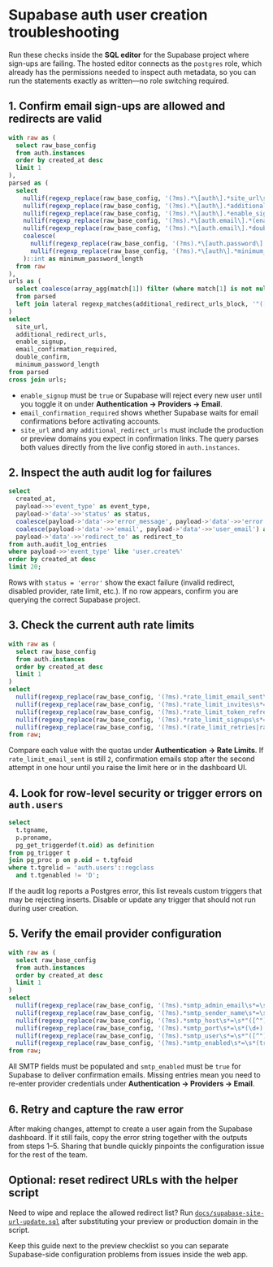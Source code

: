# Supabase auth user creation troubleshooting

Run these checks inside the **SQL editor** for the Supabase project where sign-ups are failing. The hosted editor connects as the
`postgres` role, which already has the permissions needed to inspect auth metadata, so you can run the statements exactly as
written—no role switching required.

## 1. Confirm email sign-ups are allowed and redirects are valid

```sql
with raw as (
  select raw_base_config
  from auth.instances
  order by created_at desc
  limit 1
),
parsed as (
  select
    nullif(regexp_replace(raw_base_config, '(?ms).*\[auth\].*site_url\s*=\s*"([^"]+)".*', '\1'), raw_base_config) as site_url,
    nullif(regexp_replace(raw_base_config, '(?ms).*\[auth\].*additional_redirect_urls\s*=\s*\[(.*?)\].*', '\1'), raw_base_config) as additional_redirect_urls_block,
    nullif(regexp_replace(raw_base_config, '(?ms).*\[auth\].*enable_signup\s*=\s*(true|false).*', '\1'), raw_base_config)::boolean as enable_signup,
    nullif(regexp_replace(raw_base_config, '(?ms).*\[auth.email\].*(enable_confirmations|is_email_confirm_required)\s*=\s*(true|false).*', '\2'), raw_base_config)::boolean as email_confirmation_required,
    nullif(regexp_replace(raw_base_config, '(?ms).*\[auth.email\].*double_confirm_changes\s*=\s*(true|false).*', '\1'), raw_base_config)::boolean as double_confirm,
    coalesce(
      nullif(regexp_replace(raw_base_config, '(?ms).*\[auth.password\].*min_length\s*=\s*(\d+).*', '\1'), raw_base_config),
      nullif(regexp_replace(raw_base_config, '(?ms).*\[auth\].*minimum_password_length\s*=\s*(\d+).*', '\1'), raw_base_config)
    )::int as minimum_password_length
  from raw
),
urls as (
  select coalesce(array_agg(match[1]) filter (where match[1] is not null), '{}') as additional_redirect_urls
  from parsed
  left join lateral regexp_matches(additional_redirect_urls_block, '"([^"]+)"', 'g') as match on true
)
select
  site_url,
  additional_redirect_urls,
  enable_signup,
  email_confirmation_required,
  double_confirm,
  minimum_password_length
from parsed
cross join urls;
```

* `enable_signup` must be `true` or Supabase will reject every new user until you toggle it on under **Authentication → Providers → Email**.
* `email_confirmation_required` shows whether Supabase waits for email confirmations before activating accounts.
* `site_url` and any `additional_redirect_urls` must include the production or preview domains you expect in confirmation links. The query parses both values directly from the live config stored in `auth.instances`.

## 2. Inspect the auth audit log for failures

```sql
select
  created_at,
  payload->>'event_type' as event_type,
  payload->'data'->>'status' as status,
  coalesce(payload->'data'->>'error_message', payload->'data'->>'error') as error_message,
  coalesce(payload->'data'->>'email', payload->'data'->>'user_email') as email,
  payload->'data'->>'redirect_to' as redirect_to
from auth.audit_log_entries
where payload->>'event_type' like 'user.create%'
order by created_at desc
limit 20;
```

Rows with `status = 'error'` show the exact failure (invalid redirect, disabled provider, rate limit, etc.). If no row appears,
confirm you are querying the correct Supabase project.

## 3. Check the current auth rate limits

```sql
with raw as (
  select raw_base_config
  from auth.instances
  order by created_at desc
  limit 1
)
select
  nullif(regexp_replace(raw_base_config, '(?ms).*rate_limit_email_sent\s*=\s*(\d+).*', '\1'), raw_base_config)::int as rate_limit_email_sent,
  nullif(regexp_replace(raw_base_config, '(?ms).*rate_limit_invites\s*=\s*(\d+).*', '\1'), raw_base_config)::int as rate_limit_invites,
  nullif(regexp_replace(raw_base_config, '(?ms).*rate_limit_token_refresh\s*=\s*(\d+).*', '\1'), raw_base_config)::int as rate_limit_token_refresh,
  nullif(regexp_replace(raw_base_config, '(?ms).*rate_limit_signups\s*=\s*(\d+).*', '\1'), raw_base_config)::int as rate_limit_signups,
  nullif(regexp_replace(raw_base_config, '(?ms).*(rate_limit_retries|rate_limit_retries_per_request)\s*=\s*(\d+).*', '\2'), raw_base_config)::int as rate_limit_retries
from raw;
```

Compare each value with the quotas under **Authentication → Rate Limits**. If `rate_limit_email_sent` is still `2`, confirmation
 emails stop after the second attempt in one hour until you raise the limit here or in the dashboard UI.

## 4. Look for row-level security or trigger errors on `auth.users`

```sql
select
  t.tgname,
  p.proname,
  pg_get_triggerdef(t.oid) as definition
from pg_trigger t
join pg_proc p on p.oid = t.tgfoid
where t.tgrelid = 'auth.users'::regclass
  and t.tgenabled != 'D';
```

If the audit log reports a Postgres error, this list reveals custom triggers that may be rejecting inserts. Disable or update any trigger that should not run during user creation.

## 5. Verify the email provider configuration

```sql
with raw as (
  select raw_base_config
  from auth.instances
  order by created_at desc
  limit 1
)
select
  nullif(regexp_replace(raw_base_config, '(?ms).*smtp_admin_email\s*=\s*"([^"]+)".*', '\1'), raw_base_config) as smtp_admin_email,
  nullif(regexp_replace(raw_base_config, '(?ms).*smtp_sender_name\s*=\s*"([^"]+)".*', '\1'), raw_base_config) as smtp_sender_name,
  nullif(regexp_replace(raw_base_config, '(?ms).*smtp_host\s*=\s*"([^"]+)".*', '\1'), raw_base_config) as smtp_host,
  nullif(regexp_replace(raw_base_config, '(?ms).*smtp_port\s*=\s*(\d+).*', '\1'), raw_base_config)::int as smtp_port,
  nullif(regexp_replace(raw_base_config, '(?ms).*smtp_user\s*=\s*"([^"]+)".*', '\1'), raw_base_config) as smtp_user,
  nullif(regexp_replace(raw_base_config, '(?ms).*smtp_enabled\s*=\s*(true|false).*', '\1'), raw_base_config)::boolean as smtp_enabled
from raw;
```

All SMTP fields must be populated and `smtp_enabled` must be `true` for Supabase to deliver confirmation emails. Missing entries mean you need to re-enter provider credentials under **Authentication → Providers → Email**.

## 6. Retry and capture the raw error

After making changes, attempt to create a user again from the Supabase dashboard. If it still fails, copy the error string together with the outputs from steps 1–5. Sharing that bundle quickly pinpoints the configuration issue for the rest of the team.

## Optional: reset redirect URLs with the helper script

Need to wipe and replace the allowed redirect list? Run [`docs/supabase-site-url-update.sql`](./supabase-site-url-update.sql) after substituting your preview or production domain in the script.

Keep this guide next to the preview checklist so you can separate Supabase-side configuration problems from issues inside the web app.
